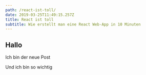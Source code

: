 ```yaml
---
path: /react-ist-toll/
date: 2019-03-25T11:49:15.257Z
title: React ist toll
subtitle: Wie erstellt man eine React Web-App in 10 Minuten
---
```

## Hallo

Ich bin der neue Post

Und ich bin so wichtig
